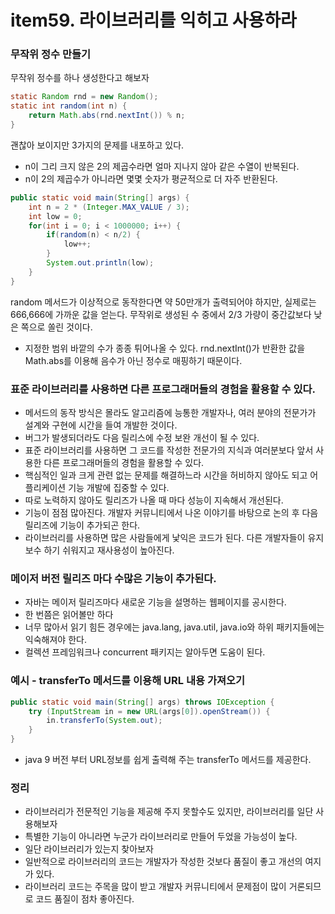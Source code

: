 # item59. 라이브러리를 익히고 사용하라

### 무작위 정수 만들기
무작위 정수를 하나 생성한다고 해보자
```java
static Random rnd = new Random();
static int random(int n) {
    return Math.abs(rnd.nextInt()) % n;
}
```
괜찮아 보이지만 3가지의 문제를 내포하고 있다.
- n이 그리 크지 않은 2의 제곱수라면 얼마 지나지 않아 같은 수열이 반복된다.
- n이 2의 제곱수가 아니라면 몇몇 숫자가 평균적으로 더 자주 반환된다.

```java
public static void main(String[] args) {
    int n = 2 * (Integer.MAX_VALUE / 3);
    int low = 0;
    for(int i = 0; i < 1000000; i++) {
        if(random(n) < n/2) {
            low++;
        }
        System.out.println(low);
    }
}
```
random 메서드가 이상적으로 동작한다면 약 50만개가 출력되어야 하지만, 실제로는 666,666에 가까운 값을 얻는다.
무작위로 생성된 수 중에서 2/3 가량이 중간값보다 낮은 쪽으로 쏠린 것이다.
- 지정한 범위 바깥의 수가 종종 튀어나올 수 있다. rnd.nextInt()가 반환한 값을 Math.abs를 이용해 음수가 아닌 정수로 매핑하기 때문이다.

### 표준 라이브러리를 사용하면 다른 프로그래머들의 경험을 활용할 수 있다.
- 메서드의 동작 방식은 몰라도 알고리즘에 능통한 개발자나, 여러 분야의 전문가가 설계와 구현에 시간을 들여 개발한 것이다.
- 버그가 발생되더라도 다음 릴리스에 수정 보완 개선이 될 수 있다.
- 표준 라이브러리를 사용하면 그 코드를 작성한 전문가의 지식과 여러분보다 앞서 사용한 다른 프로그래머들의 경험을 활용할 수 있다.
- 핵심적인 일과 크게 관련 없는 문제를 해결하느라 시간을 허비하지 않아도 되고 어플리케이션 기능 개발에 집중할 수 있다.
- 따로 노력하지 않아도 릴리즈가 나올 때 마다 성능이 지속해서 개선된다.
- 기능이 점점 많아진다. 개발자 커뮤니티에서 나온 이야기를 바탕으로 논의 후 다음 릴리즈에 기능이 추가되곤 한다.
- 라이브러리를 사용하면 많은 사람들에게 낯익은 코드가 된다. 다른 개발자들이 유지보수 하기 쉬워지고 재사용성이 높아진다.

### 메이저 버전 릴리즈 마다 수많은 기능이 추가된다.
- 자바는 메이저 릴리즈마다 새로운 기능을 설명하는 웹페이지를 공시한다.
- 한 번쯤은 읽어볼만 하다
- 너무 많아서 읽기 힘든 경우에는 java.lang, java.util, java.io와 하위 패키지들에는 익숙해져야 한다.
- 컬렉션 프레임워크나 concurrent 패키지는 알아두면 도움이 된다.

### 예시 - transferTo 메서드를 이용해 URL 내용 가져오기
```java
public static void main(String[] args) throws IOException {
    try (InputStream in = new URL(args[0]).openStream()) {
        in.transferTo(System.out);
    }
}
```
- java 9 버전 부터 URL정보를 쉽게 출력해 주는 transferTo 메서드를 제공한다.

### 정리
- 라이브러리가 전문적인 기능을 제공해 주지 못할수도 있지만, 라이브러리를 일단 사용해보자
- 특별한 기능이 아니라면 누군가 라이브러리로 만들어 두었을 가능성이 높다.
- 일단 라이브러리가 있는지 찾아보자
- 일반적으로 라이브러리의 코드는 개발자가 작성한 것보다 품질이 좋고 개선의 여지가 있다.
- 라이브러리 코드는 주목을 많이 받고 개발자 커뮤니티에서 문제점이 많이 거론되므로 코드 품질이 점차 좋아진다.